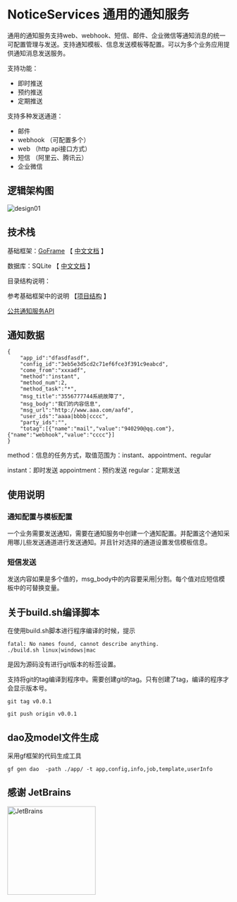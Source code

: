# NoticeServices 通用的通知服务


通用的通知服务支持web、webhook、短信、邮件、企业微信等通知消息的统一可配置管理与发送。支持通知模板、信息发送模板等配置。可以为多个业务应用提供通知消息发送服务。

支持功能：

- 即时推送
- 预约推送
- 定期推送

支持多种发送通道：

- 邮件
- webhook （可配置多个）
- web （http api接口方式）
- 短信 （阿里云、腾讯云）
- 企业微信

 

## 逻辑架构图

![design01](document/design01.jpg)


## 技术栈

基础框架：[GoFrame](https://github.com/gogf/gf) 【 [中文文档](https://goframe.org/index) 】

数据库：SQLite   【 [中文文档](https://doc.yonyoucloud.com/doc/wiki/project/sqlite/sqlite-intro.html) 】  

目录结构说明：

参考基础框架中的说明 【[项目结构](https://itician.org/pages/viewpage.action?pageId=3670259#id-%E6%96%B0%E5%BB%BA%E9%A1%B9%E7%9B%AE-%E9%A1%B9%E7%9B%AE%E7%BB%93%E6%9E%84) 】

[公共通知服务API](https://docs.apipost.cn/view/673660105ab26470)


## 通知数据

```
{
    "app_id":"dfasdfasdf",
    "config_id":"3eb5e3d5cd2c71ef6fce3f391c9eabcd",
    "come_from":"xxxadf",
    "method":"instant",
    "method_num":2,
    "method_task":"*",
    "msg_title":"3556777744系統故障了",
    "msg_body":"我们的内容信息",
    "msg_url":"http://www.aaa.com/aafd",
    "user_ids":"aaaa|bbbb|cccc",
    "party_ids":"",
    "totag":[{"name":"mail","value":"940290@qq.com"},{"name":"webhook","value":"cccc"}]
}
```

method：信息的任务方式，取值范围为：instant、appointment、regular

instant：即时发送
appointment：预约发送
regular：定期发送


## 使用说明


### 通知配置与模板配置
一个业务需要发送通知，需要在通知服务中创建一个通知配置。并配置这个通知采用哪儿些发送通道进行发送通知。并且针对选择的通道设置发信模板信息。



### 短信发送

发送内容如果是多个值的，msg_body中的内容要采用|分割。每个值对应短信模板中的可替换变量。


## 关于build.sh编译脚本

在使用build.sh脚本进行程序编译的时候，提示
```
fatal: No names found, cannot describe anything.
./build.sh linux|windows|mac

```
是因为源码没有进行git版本的标签设置。

支持将git的tag编译到程序中。需要创建git的tag。只有创建了tag，编译的程序才会显示版本号。

```
git tag v0.0.1

git push origin v0.0.1
```

## dao及model文件生成

采用gf框架的代码生成工具

```
gf gen dao  -path ./app/ -t app,config,info,job,template,userInfo

```



## 感谢 JetBrains

<a href="https://www.jetbrains.com/?from=Mybatis-PageHelper" target="_blank">
<img src="https://user-images.githubusercontent.com/1787798/69898077-4f4e3d00-138f-11ea-81f9-96fb7c49da89.png" alt="JetBrains" height="200"/></a>